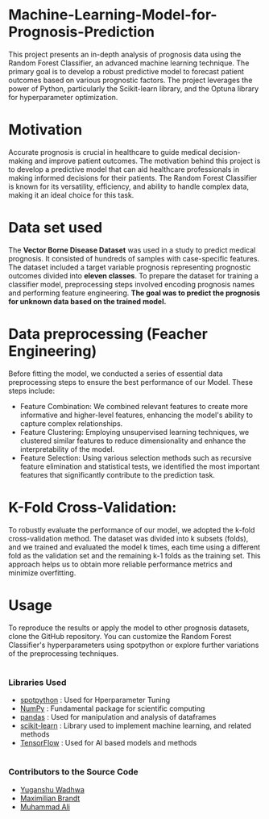 # Machine-Learning-Model-for-Prognosis-Prediction
This project presents an in-depth analysis of prognosis data using the Random Forest Classifier, an advanced machine learning technique. The primary goal is to develop a robust predictive model to forecast patient outcomes based on various prognostic factors. The project leverages the power of Python, particularly the Scikit-learn library, and the Optuna library for hyperparameter optimization.

# Motivation
Accurate prognosis is crucial in healthcare to guide medical decision-making and improve patient outcomes. The motivation behind this project is to develop a predictive model that can aid healthcare professionals in making informed decisions for their patients. The Random Forest Classifier is known for its versatility, efficiency, and ability to handle complex data, making it an ideal choice for this task.

# Data set used 
The **Vector Borne Disease Dataset** was used in a study to predict medical prognosis. It consisted of hundreds of samples with case-specific features. The dataset included a target variable prognosis representing prognostic outcomes divided into **eleven classes**. To prepare the dataset for training a classifier model, preprocessing steps involved encoding prognosis names and performing feature engineering. **The goal was to predict the prognosis for unknown data based on the trained model.** 

# Data preprocessing (Feacher Engineering)
Before fitting the model, we conducted a series of essential data preprocessing steps to ensure the best performance of our Model. 
These steps include:
* Feature Combination: We combined relevant features to create more informative and higher-level features, enhancing the model's ability to capture complex relationships.
* Feature Clustering: Employing unsupervised learning techniques, we clustered similar features to reduce dimensionality and enhance the interpretability of the model.
* Feature Selection: Using various selection methods such as recursive feature elimination and statistical tests, we identified the most important features that significantly contribute to the prediction task.

# K-Fold Cross-Validation:
To robustly evaluate the performance of our model, we adopted the k-fold cross-validation method. The dataset was divided into k subsets (folds), and we trained and evaluated the model k times, each time using a different fold as the validation set and the remaining k-1 folds as the training set. This approach helps us to obtain more reliable performance metrics and minimize overfitting.

# Usage
To reproduce the results or apply the model to other prognosis datasets, clone the GitHub repository. You can customize the Random Forest Classifier's hyperparameters using spotpython or explore further variations of the preprocessing techniques.


#
### Libraries Used
* [spotpython](https://www.gm.th-koeln.de/~bartz/site/) : Used for Hperparameter Tuning
* [NumPy](https://numpy.org/) : Fundamental package for scientific computing
* [pandas](https://pandas.pydata.org/) : Used for manipulation and analysis of dataframes
* [scikit-learn](https://scikit-learn.org/stable/) : Library used to implement machine learning, and related methods
* [TensorFlow](https://www.tensorflow.org/) : Used for AI based models and methods

# 
### Contributors to the Source Code
* [Yuganshu Wadhwa](https://github.com/YuganshuWadhwa) 
* [Maximilian Brandt](https://github.com/brandeyy) 
* [Muhammad Ali](https://github.com/MuhammadAliacc) 
